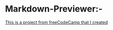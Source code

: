 # Markdown-Previewer:-
[This is a project from freeCodeCamp that I created](https://www.freecodecamp.org/learn/front-end-development-libraries/front-end-development-libraries-projects/build-a-markdown-previewer)
